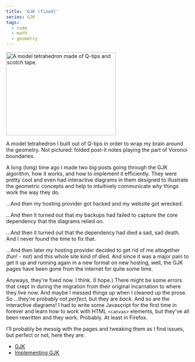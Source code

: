 ```yaml
---
title: 'GJK (fixed)'
series: GJK
tags:
  - code
  - math
  - geometry
---
```

<div class="alignright caption-box">
  <img src="/assets/img/gjk-qtips-300x227.jpg" alt="A model tetrahedron made of Q-tips and scotch tape." title="Model Tetrahedron" width="300" height="227" />

  A model tetrahedron I built out of Q-tips in order to wrap my brain around the geometry.
  Not pictured: folded post-it notes playing the part of Voronoi boundaries.
</div>

<!-- blurb -->
A long (long) time ago I made two big posts going through the GJK algorithm, how it works, and how to implement it efficiently. They were pretty cool and even had interactive diagrams in them designed to illustrate the geometric concepts and help to intuitively communicate _why_ things work the way they do.
<!-- blurb -->

...And then my hosting provider got hacked and my website got wrecked.

...And then it turned out that my backups had failed to capture the core dependency that the diagrams relied on.

...And then it turned out that the dependency had died a sad, sad death. And I never found the time to fix that.

...And then later my hosting provider decided to get rid of me altogether (fun! - _not_) and this whole site kind of died. And since it was a major pain to get it up and running again in a new format on new hosting, well, the GJK pages have been gone from the internet for quite some time.

Anyways, they're fixed now. I think. (I hope.) There might be some errors that crept in during the migration from their original incarnation to where they live now. And maybe I messed things up when I cleaned up the prose. So ...they're probably not _perfect_, but they are _back_. And so are the interactive diagrams! I had to write some Javascript for the first time in forever and learn how to work with HTML `<canvas>` elements, but they've all been rewritten and they work. Probably. At least in Firefox.

I'll probably be messig with the pages and tweaking them as I find issues, but perfect or not, here they are:

* [GJK](/posts/gjk)
* [Implementing GJK](/posts/implementing-gjk)